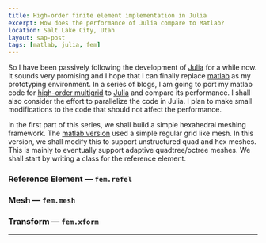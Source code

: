 ```yaml
---
title: High-order finite element implementation in Julia
excerpt: How does the performance of Julia compare to Matlab?
location: Salt Lake City, Utah
layout: sap-post
tags: [matlab, julia, fem]
---
```


So I have been passively following the development of [Julia][] for a while now. It sounds very promising and I hope that I can finally replace [matlab][] as my prototyping environment. In a series of blogs, I am going to port my matlab code for [high-order multigrid][homg]    to [Julia][] and compare its performance. I shall also consider the effort to parallelize the code in Julia. I plan to make small modifications to the code that should not affect the performance. 

In the first part of this series, we shall build a simple hexahedral meshing framework. The [matlab version][homg] used a simple regular grid like mesh. In this version, we shall modify this to support unstructured quad and hex meshes. This is mainly to eventually support adaptive quadtree/octree meshes. We shall start by writing a class for the reference element. 

### Reference Element &mdash; `fem.refel`   



### Mesh &mdash; `fem.mesh`

### Transform &mdash; `fem.xform`


---
[Julia]: http://julialang.org/  
[matlab]: http://www.mathworks.com/products/matlab/
[homg]: http://hsundar.github.io/homg/
